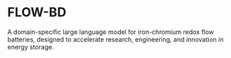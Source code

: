 # FLOW-BD
A domain-specific large language model for iron-chromium redox flow batteries, designed to accelerate research, engineering, and innovation in energy storage.

